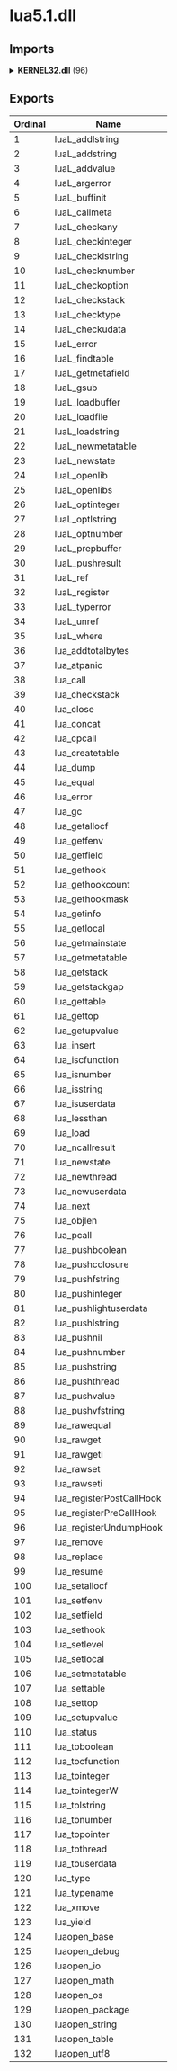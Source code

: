 # lua5.1.dll

## Imports

<details><summary><b>KERNEL32.dll</b> (96)</summary><p>

| Ordinal | Name |
| ------- | ---- |
| 615 | GetLastError |
| 433 | FreeLibrary |
| 633 | GetModuleFileNameA |
| 693 | GetProcAddress |
| 964 | LoadLibraryA |
| 428 | FormatMessageA |
| 855 | HeapSize |
| 1235 | RtlCaptureContext |
| 1242 | RtlLookupFunctionEntry |
| 1249 | RtlVirtualUnwind |
| 1468 | UnhandledExceptionFilter |
| 1403 | SetUnhandledExceptionFilter |
| 541 | GetCurrentProcess |
| 1434 | TerminateProcess |
| 905 | IsProcessorFeaturePresent |
| 1104 | QueryPerformanceCounter |
| 542 | GetCurrentProcessId |
| 546 | GetCurrentThreadId |
| 752 | GetSystemTimeAsFileTime |
| 876 | InitializeSListHead |
| 898 | IsDebuggerPresent |
| 727 | GetStartupInfoW |
| 638 | GetModuleHandleW |
| 1248 | RtlUnwindEx |
| 880 | InterlockedFlushSList |
| 1247 | RtlUnwind |
| 1343 | SetLastError |
| 309 | EnterCriticalSection |
| 960 | LeaveCriticalSection |
| 273 | DeleteCriticalSection |
| 872 | InitializeCriticalSectionAndSpinCount |
| 1452 | TlsAlloc |
| 1454 | TlsGetValue |
| 1455 | TlsSetValue |
| 1453 | TlsFree |
| 966 | LoadLibraryExW |
| 305 | EncodePointer |
| 1126 | RaiseException |
| 1244 | RtlPcToFileHeader |
| 356 | ExitProcess |
| 637 | GetModuleHandleExW |
| 1143 | ReadFile |
| 134 | CloseHandle |
| 303 | DuplicateHandle |
| 229 | CreateProcessW |
| 765 | GetTempPathW |
| 1105 | QueryPerformanceFrequency |
| 729 | GetStdHandle |
| 597 | GetFileType |
| 634 | GetModuleFileNameW |
| 1568 | WriteConsoleW |
| 846 | HeapAlloc |
| 850 | HeapFree |
| 552 | GetDateFormatW |
| 787 | GetTimeFormatW |
| 155 | CompareStringW |
| 948 | LCMapStringW |
| 619 | GetLocaleInfoW |
| 912 | IsValidLocale |
| 795 | GetUserDefaultLCID |
| 345 | EnumSystemLocalesW |
| 514 | GetConsoleMode |
| 1140 | ReadConsoleW |
| 853 | HeapReAlloc |
| 421 | FlushFileBuffers |
| 1569 | WriteFile |
| 496 | GetConsoleCP |
| 1329 | SetFilePointerEx |
| 595 | GetFileSizeEx |
| 1510 | WaitForSingleObject |
| 579 | GetExitCodeProcess |
| 585 | GetFileAttributesExW |
| 221 | CreatePipe |
| 203 | CreateFileW |
| 789 | GetTimeZoneInformation |
| 1010 | MultiByteToWideChar |
| 1549 | WideCharToMultiByte |
| 278 | DeleteFileW |
| 1003 | MoveFileExW |
| 1052 | OutputDebugStringW |
| 455 | GetCPInfo |
| 379 | FindClose |
| 385 | FindFirstFileExW |
| 402 | FindNextFileW |
| 910 | IsValidCodePage |
| 440 | GetACP |
| 670 | GetOEMCP |
| 476 | GetCommandLineA |
| 477 | GetCommandLineW |
| 574 | GetEnvironmentStringsW |
| 432 | FreeEnvironmentStringsW |
| 1314 | SetEnvironmentVariableW |
| 699 | GetProcessHeap |
| 1367 | SetStdHandle |
| 734 | GetStringTypeW |
| 1310 | SetEndOfFile |

</p></details>

## Exports


| Ordinal | Name |
| ------- | ---- |
| 1 | luaL_addlstring |
| 2 | luaL_addstring |
| 3 | luaL_addvalue |
| 4 | luaL_argerror |
| 5 | luaL_buffinit |
| 6 | luaL_callmeta |
| 7 | luaL_checkany |
| 8 | luaL_checkinteger |
| 9 | luaL_checklstring |
| 10 | luaL_checknumber |
| 11 | luaL_checkoption |
| 12 | luaL_checkstack |
| 13 | luaL_checktype |
| 14 | luaL_checkudata |
| 15 | luaL_error |
| 16 | luaL_findtable |
| 17 | luaL_getmetafield |
| 18 | luaL_gsub |
| 19 | luaL_loadbuffer |
| 20 | luaL_loadfile |
| 21 | luaL_loadstring |
| 22 | luaL_newmetatable |
| 23 | luaL_newstate |
| 24 | luaL_openlib |
| 25 | luaL_openlibs |
| 26 | luaL_optinteger |
| 27 | luaL_optlstring |
| 28 | luaL_optnumber |
| 29 | luaL_prepbuffer |
| 30 | luaL_pushresult |
| 31 | luaL_ref |
| 32 | luaL_register |
| 33 | luaL_typerror |
| 34 | luaL_unref |
| 35 | luaL_where |
| 36 | lua_addtotalbytes |
| 37 | lua_atpanic |
| 38 | lua_call |
| 39 | lua_checkstack |
| 40 | lua_close |
| 41 | lua_concat |
| 42 | lua_cpcall |
| 43 | lua_createtable |
| 44 | lua_dump |
| 45 | lua_equal |
| 46 | lua_error |
| 47 | lua_gc |
| 48 | lua_getallocf |
| 49 | lua_getfenv |
| 50 | lua_getfield |
| 51 | lua_gethook |
| 52 | lua_gethookcount |
| 53 | lua_gethookmask |
| 54 | lua_getinfo |
| 55 | lua_getlocal |
| 56 | lua_getmainstate |
| 57 | lua_getmetatable |
| 58 | lua_getstack |
| 59 | lua_getstackgap |
| 60 | lua_gettable |
| 61 | lua_gettop |
| 62 | lua_getupvalue |
| 63 | lua_insert |
| 64 | lua_iscfunction |
| 65 | lua_isnumber |
| 66 | lua_isstring |
| 67 | lua_isuserdata |
| 68 | lua_lessthan |
| 69 | lua_load |
| 70 | lua_ncallresult |
| 71 | lua_newstate |
| 72 | lua_newthread |
| 73 | lua_newuserdata |
| 74 | lua_next |
| 75 | lua_objlen |
| 76 | lua_pcall |
| 77 | lua_pushboolean |
| 78 | lua_pushcclosure |
| 79 | lua_pushfstring |
| 80 | lua_pushinteger |
| 81 | lua_pushlightuserdata |
| 82 | lua_pushlstring |
| 83 | lua_pushnil |
| 84 | lua_pushnumber |
| 85 | lua_pushstring |
| 86 | lua_pushthread |
| 87 | lua_pushvalue |
| 88 | lua_pushvfstring |
| 89 | lua_rawequal |
| 90 | lua_rawget |
| 91 | lua_rawgeti |
| 92 | lua_rawset |
| 93 | lua_rawseti |
| 94 | lua_registerPostCallHook |
| 95 | lua_registerPreCallHook |
| 96 | lua_registerUndumpHook |
| 97 | lua_remove |
| 98 | lua_replace |
| 99 | lua_resume |
| 100 | lua_setallocf |
| 101 | lua_setfenv |
| 102 | lua_setfield |
| 103 | lua_sethook |
| 104 | lua_setlevel |
| 105 | lua_setlocal |
| 106 | lua_setmetatable |
| 107 | lua_settable |
| 108 | lua_settop |
| 109 | lua_setupvalue |
| 110 | lua_status |
| 111 | lua_toboolean |
| 112 | lua_tocfunction |
| 113 | lua_tointeger |
| 114 | lua_tointegerW |
| 115 | lua_tolstring |
| 116 | lua_tonumber |
| 117 | lua_topointer |
| 118 | lua_tothread |
| 119 | lua_touserdata |
| 120 | lua_type |
| 121 | lua_typename |
| 122 | lua_xmove |
| 123 | lua_yield |
| 124 | luaopen_base |
| 125 | luaopen_debug |
| 126 | luaopen_io |
| 127 | luaopen_math |
| 128 | luaopen_os |
| 129 | luaopen_package |
| 130 | luaopen_string |
| 131 | luaopen_table |
| 132 | luaopen_utf8 |

</p></details>
